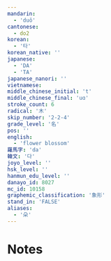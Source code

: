 ```yaml
---
mandarin:
  - 'duǒ'
cantonese:
  - do2
korean:
  - '타'
korean_native: ''
japanese:
  - 'DA'
  - 'TA'
japanese_nanori: ''
vietnamese:
middle_chinese_initial: 't'
middle_chinese_final: 'uɑ'
stroke_count: 6
radical: '木'
skip_number: '2-2-4'
grade_level: '名'
pos: ''
english:
  - 'flower blossom'
羅馬字: 'da'
韓文: '다'
joyo_level: ''
hsk_level: ''
hanmun_edu_level: ''
danayo_id: 8027
mc_id: 10158
graphemic_classification: '象形'
stand_in: 'FALSE'
aliases:
  - '朵'
---
```


# Notes
